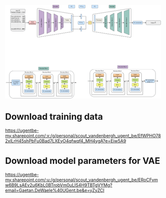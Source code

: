 
![alt text](https://github.com/scoutvandenbergh/Thesis-GenModProtDesign/blob/main/Variational%20autoencoder.png?raw=true)

# Download training data
https://ugentbe-my.sharepoint.com/:x:/g/personal/scout_vandenbergh_ugent_be/EfWPHO782xlLrH45shPbFu0Bad7LXEyO4qfwqf4_MH4ygA?e=Eiw5A9

# Download model parameters for VAE
https://ugentbe-my.sharepoint.com/:u:/g/personal/scout_vandenbergh_ugent_be/ERoCFvmw6B9LsAEv2u6KbL0BTrobVm0uLIS4H9TBTgVYMg?email=Gaetan.DeWaele%40UGent.be&e=yZyZCI
